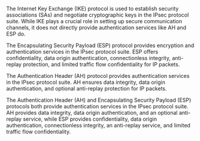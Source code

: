 The Internet Key Exchange (IKE) protocol is used to establish security associations (SAs) and negotiate cryptographic keys in the IPsec protocol suite. While IKE plays a crucial role in setting up secure communication channels, it does not directly provide authentication services like AH and ESP do.

The Encapsulating Security Payload (ESP) protocol provides encryption and authentication services in the IPsec protocol suite. ESP offers confidentiality, data origin authentication, connectionless integrity, anti-replay protection, and limited traffic flow confidentiality for IP packets.

The Authentication Header (AH) protocol provides authentication services in the IPsec protocol suite. AH ensures data integrity, data origin authentication, and optional anti-replay protection for IP packets.

The Authentication Header (AH) and Encapsulating Security Payload (ESP) protocols both provide authentication services in the IPsec protocol suite. AH provides data integrity, data origin authentication, and an optional anti-replay service, while ESP provides confidentiality, data origin authentication, connectionless integrity, an anti-replay service, and limited traffic flow confidentiality.
